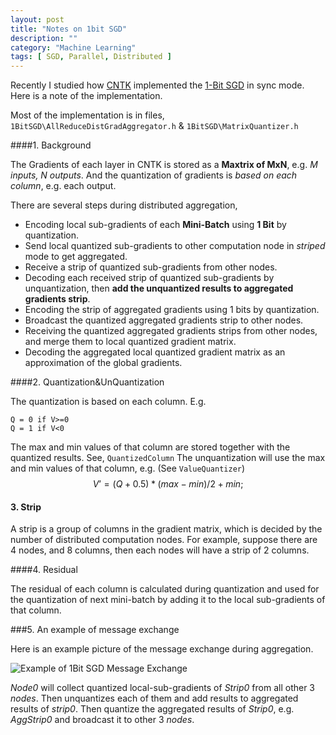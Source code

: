```yaml
---
layout: post
title: "Notes on 1bit SGD"
description: ""
category: "Machine Learning"
tags: [ SGD, Parallel, Distributed ]
---
```

Recently I studied how [CNTK](https://cntk.codeplex.com) implemented the [1-Bit SGD](http://research.microsoft.com/apps/pubs/?id=230137) in sync mode. 
Here is a note  of the implementation.

Most of the implementation is in files, `1BitSGD\AllReduceDistGradAggregator.h` & `1BitSGD\MatrixQuantizer.h`

<!--more-->

####1.  Background

The Gradients of each layer in CNTK is stored as a **Maxtrix of MxN**, e.g. *M inputs, N outputs*. And the quantization of gradients is *based on each column*, e.g. each output. 

There are several steps during distributed aggregation,

*   Encoding local sub-gradients of each **Mini-Batch** using **1 Bit** by quantization. 
*   Send local quantized sub-gradients to other computation node in *striped* mode to get aggregated.
*   Receive a strip of quantized sub-gradients from other nodes.
*   Decoding each received strip of quantized sub-gradients by unquantization, then **add the unquantized results to aggregated gradients strip**.
*   Encoding the strip of aggregated gradients using 1 bits by quantization.
*   Broadcast the quantized aggregated gradients strip to other nodes.
*   Receiving the quantized aggregated gradients strips from other nodes, and merge them to local quantized gradient matrix.
*   Decoding the aggregated local quantized gradient matrix as an approximation of the global gradients.

####2.  Quantization&UnQuantization

The quantization is based on each column. E.g.

    Q = 0 if V>=0
    Q = 1 if V<0

The max and min values of that column are stored together with the quantized results. See, `QuantizedColumn`
The unquantization will use the max and min values of that column, e.g. (See `ValueQuantizer`)
$$
V’ = (Q+0.5)*(max-min)/2 + min;
$$

#### 3.  Strip

A strip is a group of columns in the gradient matrix, which is decided by the number of distributed computation nodes. 
For example, suppose there are 4 nodes, and 8 columns, then each nodes will have a strip of 2 columns. 

####4. Residual 

The residual of each column is calculated during quantization and used for the quantization of next mini-batch by adding it to the local sub-gradients of that column.

###5.  An example of message exchange

Here is an example picture of the message exchange during aggregation. 

![Example of 1Bit SGD Message Exchange]({{Site.Url}}/assets/images/Example_of_1Bit_SGD_Message_Pass.png)

*Node0* will collect quantized local-sub-gradients of *Strip0* from all other 3 *nodes*. 
Then unquantizes each of them and add results to aggregated results of *strip0*.
Then quantize the aggregated results of *Strip0*, e.g. *AggStrip0* and broadcast it to other 3 *nodes*.

